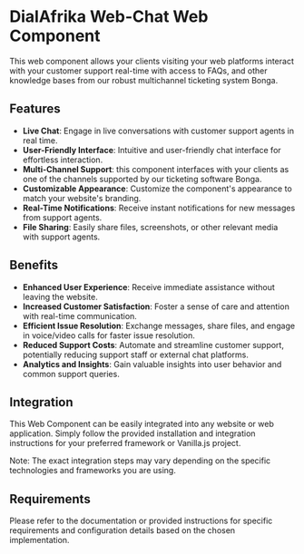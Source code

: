 # DialAfrika Web-Chat Web Component

This web component allows your clients visiting your web platforms interact with your customer support real-time with access to FAQs, and other knowledge bases from our robust multichannel ticketing system Bonga. 
## Features

- **Live Chat**: Engage in live conversations with customer support agents in real time.
- **User-Friendly Interface**: Intuitive and user-friendly chat interface for effortless interaction.
- **Multi-Channel Support**: this component interfaces with your clients as one of the channels supported by our ticketing software Bonga.
- **Customizable Appearance**: Customize the component's appearance to match your website's branding.
- **Real-Time Notifications**: Receive instant notifications for new messages from support agents.
- **File Sharing**: Easily share files, screenshots, or other relevant media with support agents.

## Benefits

- **Enhanced User Experience**: Receive immediate assistance without leaving the website.
- **Increased Customer Satisfaction**: Foster a sense of care and attention with real-time communication.
- **Efficient Issue Resolution**: Exchange messages, share files, and engage in voice/video calls for faster issue resolution.
- **Reduced Support Costs**: Automate and streamline customer support, potentially reducing support staff or external chat platforms.
- **Analytics and Insights**: Gain valuable insights into user behavior and common support queries.

## Integration

This Web Component can be easily integrated into any website or web application. Simply follow the provided installation and integration instructions for your preferred framework or Vanilla.js project.

Note: The exact integration steps may vary depending on the specific technologies and frameworks you are using.

## Requirements
Please refer to the documentation or provided instructions for specific requirements and configuration details based on the chosen implementation.

